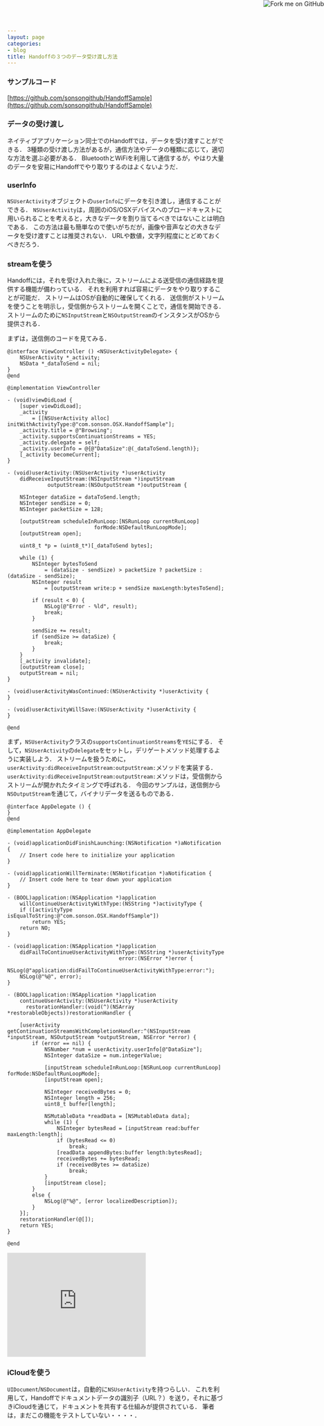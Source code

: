 ```yaml
---
layout: page
categories:
- blog
title: Handoffの３つのデータ受け渡し方法
---
```


<a href="https://github.com/sonsongithub/HandoffSample"><img style="position: absolute; top: 0; right: 0; border: 0;" src="https://camo.githubusercontent.com/365986a132ccd6a44c23a9169022c0b5c890c387/68747470733a2f2f73332e616d617a6f6e6177732e636f6d2f6769746875622f726962626f6e732f666f726b6d655f72696768745f7265645f6161303030302e706e67" alt="Fork me on GitHub" data-canonical-src="https://s3.amazonaws.com/github/ribbons/forkme_right_red_aa0000.png"></a>

### サンプルコード

[https://github.com/sonsongithub/HandoffSample](https://github.com/sonsongithub/HandoffSample)

### データの受け渡し

ネイティブアプリケーション同士でのHandoffでは，データを受け渡すことができる．
3種類の受け渡し方法があるが，通信方法やデータの種類に応じて，適切な方法を選ぶ必要がある．
BluetoothとWiFiを利用して通信するが，やはり大量のデータを安易にHandoffでやり取りするのはよくないようだ．

### userInfo

````NSUserActivity````オブジェクトの````userInfo````にデータを引き渡し，通信することができる．
````NSUserActivity````は，周囲のiOS/OSXデバイスへのブロードキャストに用いられることを考えると，大きなデータを割り当てるべきではないことは明白である．
この方法は最も簡単なので使いがちだが，画像や音声などの大きなデータを受け渡すことは推奨されない．
URLや数値，文字列程度にとどめておくべきだろう．

### streamを使う

Handoffには，それを受け入れた後に，ストリームによる送受信の通信経路を提供する機能が備わっている．
それを利用すれば容易にデータをやり取りすることが可能だ．
ストリームはOSが自動的に確保してくれる．
送信側がストリームを使うことを明示し，受信側からストリームを開くことで，通信を開始できる．
ストリームのために````NSInputStream````と````NSOutputStream````のインスタンスがOSから提供される．

まずは，送信側のコードを見てみる．

    @interface ViewController () <NSUserActivityDelegate> {
        NSUserActivity *_activity;
        NSData *_dataToSend = nil;
    }
    @end

    @implementation ViewController

    - (void)viewDidLoad {
        [super viewDidLoad];
        _activity
            = [[NSUserActivity alloc] initWithActivityType:@"com.sonson.OSX.HandoffSample"];
        _activity.title = @"Browsing";
        _activity.supportsContinuationStreams = YES;
        _activity.delegate = self;
        _activity.userInfo = @{@"DataSize":@(_dataToSend.length)};
        [_activity becomeCurrent];
    }

    - (void)userActivity:(NSUserActivity *)userActivity 
        didReceiveInputStream:(NSInputStream *)inputStream
                 outputStream:(NSOutputStream *)outputStream {

        NSInteger dataSize = dataToSend.length;
        NSInteger sendSize = 0;
        NSInteger packetSize = 128;
        
        [outputStream scheduleInRunLoop:[NSRunLoop currentRunLoop]
                                forMode:NSDefaultRunLoopMode];
        [outputStream open];
        
        uint8_t *p = (uint8_t*)[_dataToSend bytes];
        
        while (1) {
            NSInteger bytesToSend
                = (dataSize - sendSize) > packetSize ? packetSize : (dataSize - sendSize);
            NSInteger result
                = [outputStream write:p + sendSize maxLength:bytesToSend];
            
            if (result < 0) {
                NSLog(@"Error - %ld", result);
                break;
            }
            
            sendSize += result;
            if (sendSize >= dataSize) {
                break;
            }
        }
        [_activity invalidate];
        [outputStream close];
        outputStream = nil;
    }

    - (void)userActivityWasContinued:(NSUserActivity *)userActivity {
    }

    - (void)userActivityWillSave:(NSUserActivity *)userActivity {
    }

    @end
    
まず，````NSUserActivity````クラスの````supportsContinuationStreams````を````YES````にする．
そして，````NSUserActivity````の````delegate````をセットし，デリゲートメソッド処理するように実装しよう．
ストリームを扱うために，````userActivity:didReceiveInputStream:outputStream:````メソッドを実装する．
````userActivity:didReceiveInputStream:outputStream:````メソッドは，受信側からストリームが開かれたタイミングで呼ばれる．
今回のサンプルは，送信側から````NSOutputStream````を通じて，バイナリデータを送るものである．

    @interface AppDelegate () {
    }
    @end

    @implementation AppDelegate

    - (void)applicationDidFinishLaunching:(NSNotification *)aNotification {
        // Insert code here to initialize your application
    }

    - (void)applicationWillTerminate:(NSNotification *)aNotification {
        // Insert code here to tear down your application
    }

    - (BOOL)application:(NSApplication *)application
        willContinueUserActivityWithType:(NSString *)activityType {
        if ([activityType isEqualToString:@"com.sonson.OSX.HandoffSample"])
            return YES;
        return NO;
    }

    - (void)application:(NSApplication *)application 
        didFailToContinueUserActivityWithType:(NSString *)userActivityType
                                        error:(NSError *)error {
        NSLog(@"application:didFailToContinueUserActivityWithType:error:");
        NSLog(@"%@", error);
    }

    - (BOOL)application:(NSApplication *)application
        continueUserActivity:(NSUserActivity *)userActivity
          restorationHandler:(void(^)(NSArray *restorableObjects))restorationHandler {

        [userActivity getContinuationStreamsWithCompletionHandler:^(NSInputStream *inputStream, NSOutputStream *outputStream, NSError *error) {
            if (error == nil) {
                NSNumber *num = userActivity.userInfo[@"DataSize"];
                NSInteger dataSize = num.integerValue;
                
                [inputStream scheduleInRunLoop:[NSRunLoop currentRunLoop] forMode:NSDefaultRunLoopMode];
                [inputStream open];
                
                NSInteger receivedBytes = 0;
                NSInteger length = 256;
                uint8_t buffer[length];
                
                NSMutableData *readData = [NSMutableData data];
                while (1) {
                    NSInteger bytesRead = [inputStream read:buffer maxLength:length];
                    if (bytesRead <= 0)
                        break;
                    [readData appendBytes:buffer length:bytesRead];
                    receivedBytes += bytesRead;
                    if (receivedBytes >= dataSize)
                        break;
                }
                [inputStream close];
            }
            else {
                NSLog(@"%@", [error localizedDescription]);
            }
        }];
        restorationHandler(@[]);
        return YES;
    }

    @end

<iframe width="320" height="240" src="http://www.youtube.com/embed/pJvxeHFWh2s" frameborder="0" allowfullscreen></iframe>
    
### iCloudを使う

````UIDocument````/````NSDocument````は，自動的に````NSUserActivity````を持つらしい．
これを利用して，Handoffでドキュメントデータの識別子（URL？）を送り，それに基づきiCloudを通じて，ドキュメントを共有する仕組みが提供されている．
筆者は，まだこの機能をテストしていない・・・・．